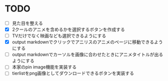 # TODO
-  [ ] 見た目を整える
-  [x] 2クールのアニメを含めるかを選択するボタンを作成する
-  [ ] TVだけでなく映画なども選択できるようにする
-  [x] output markdownでクリックでアニリスのアニメのページに移動できるようにする
-  [ ] output markdownでカーソルを画像に合わせたときにアニメタイトルが出るようにする
-  [ ] 本家のpin image機能を実装する
-  [ ] tierlistをpng画像としてダウンロードできるボタンを実装する